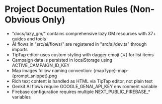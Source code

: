 # Project Documentation Rules (Non-Obvious Only)

- "docs/lazy_gm/" contains comprehensive lazy GM resources with 37+ guides and tools
- AI flows in "src/ai/flows/" are registered in "src/ai/dev.ts" through imports
- TipTap editor uses custom styling with dagger emoji (⚔️) for list items
- Campaign data is persisted in localStorage using ACTIVE_CAMPAIGN_ID_KEY
- Map images follow naming convention: {mapType}-map-{prompt_snippet}.png
- Rich text content is handled as HTML via TipTap editor, not plain text
- Genkit AI flows require GOOGLE_GENAI_API_KEY environment variable
- Firebase configuration requires multiple NEXT_PUBLIC_FIREBASE_* variables